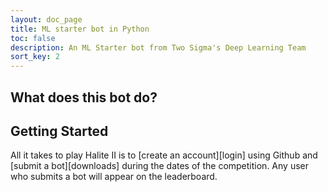 ```yaml
---
layout: doc_page
title: ML starter bot in Python
toc: false
description: An ML Starter bot from Two Sigma's Deep Learning Team
sort_key: 2
---
```


## What does this bot do?

## Getting Started

All it takes to play Halite II is to [create an account][login] using Github and [submit a bot][downloads] during the dates of the competition. Any user who submits a bot will appear on the leaderboard.
